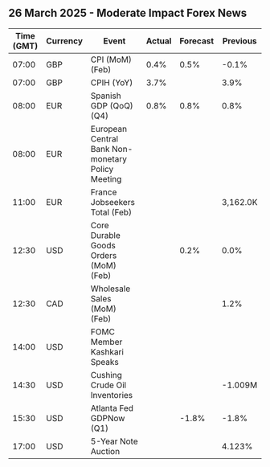 ## 26 March 2025 - Moderate Impact Forex News

| Time (GMT) | Currency | Event | Actual | Forecast | Previous |
|------|----------|-------|--------|----------|----------|
| 07:00 | GBP | CPI (MoM) (Feb) | 0.4% | 0.5% | -0.1% |
| 07:00 | GBP | CPIH (YoY) | 3.7% |  | 3.9% |
| 08:00 | EUR | Spanish GDP (QoQ) (Q4) | 0.8% | 0.8% | 0.8% |
| 08:00 | EUR | European Central Bank Non-monetary Policy Meeting |  |  |  |
| 11:00 | EUR | France Jobseekers Total (Feb) |  |  | 3,162.0K |
| 12:30 | USD | Core Durable Goods Orders (MoM) (Feb) |  | 0.2% | 0.0% |
| 12:30 | CAD | Wholesale Sales (MoM) (Feb) |  |  | 1.2% |
| 14:00 | USD | FOMC Member Kashkari Speaks |  |  |  |
| 14:30 | USD | Cushing Crude Oil Inventories |  |  | -1.009M |
| 15:30 | USD | Atlanta Fed GDPNow (Q1) |  | -1.8% | -1.8% |
| 17:00 | USD | 5-Year Note Auction |  |  | 4.123% |
